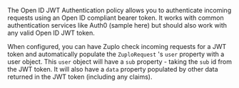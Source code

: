 The Open ID JWT Authentication policy allows you to authenticate incoming
requests using an Open ID compliant bearer token. It works with common
authentication services like Auth0 (sample here) but should also work with any valid Open ID JWT token.

When configured, you can have Zuplo check incoming requests for a JWT token and automatically populate the `ZuploRequest` 's `user` property with a user object. This `user` object will have a `sub` property - taking the `sub` id from the JWT token. It will also have a `data` property populated by other data returned in the JWT token (including any claims).
